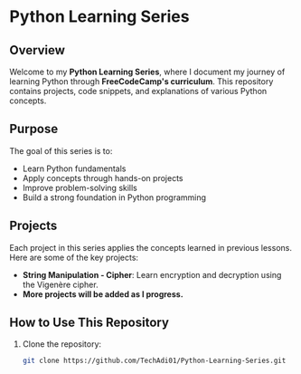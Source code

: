# Python Learning Series

## Overview
Welcome to my **Python Learning Series**, where I document my journey of learning Python through **FreeCodeCamp's curriculum**. This repository contains projects, code snippets, and explanations of various Python concepts.

## Purpose
The goal of this series is to:
- Learn Python fundamentals
- Apply concepts through hands-on projects
- Improve problem-solving skills
- Build a strong foundation in Python programming

## Projects
Each project in this series applies the concepts learned in previous lessons. Here are some of the key projects:

- **String Manipulation - Cipher**: Learn encryption and decryption using the Vigenère cipher.
- **More projects will be added as I progress.**

## How to Use This Repository
1. Clone the repository:
   ```bash
   git clone https://github.com/TechAdi01/Python-Learning-Series.git
